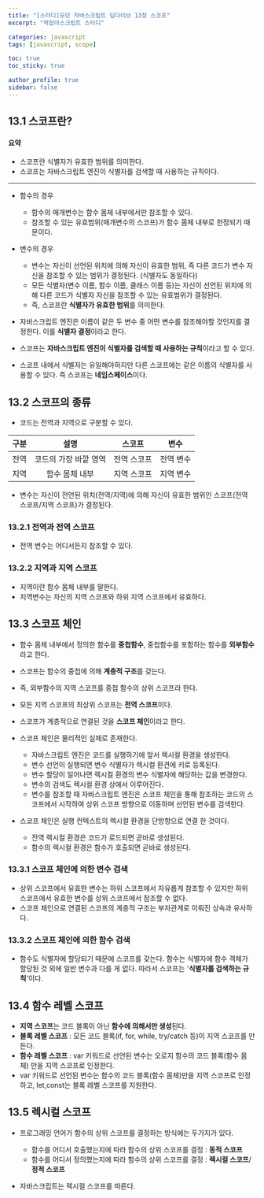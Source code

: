 ```yaml
---
title: "[스터디]모던 자바스크립트 딥다이브 13장 스코프"
excerpt: "꽉잡아스크립트 스터디"

categories: javascript
tags: [javascript, scope]

toc: true
toc_sticky: true

author_profile: true
sidebar: false
---
```


## 13.1 스코프란?

#### 요약

- 스코프란 식별자가 유효한 범위를 의미한다.
- 스코프는 자바스크립트 엔진이 식별자를 검색할 때 사용하는 규칙이다.

---

- 함수의 경우

  - 함수의 매개변수는 함수 몸체 내부에서만 참조할 수 있다.
  - 참조할 수 있는 유효범위(매개변수의 스코프)가 함수 몸체 내부로 한정되기 때문이다.

- 변수의 경우

  - 변수는 자신이 선언된 위치에 의해 자신이 유효한 범위, 즉 다른 코드가 변수 자신을 참조할 수 있는 범위가 결정된다. (식별자도 동일하다)
  - 모든 식별자(변수 이름, 함수 이름, 클래스 이름 등)는 자신이 선언된 위치에 의해 다른 코드가 식별자 자신을 참조할 수 있는 유효범위가 결정된다.
  - 즉, 스코프란 **식별자가 유효한 범위**를 의미한다.

- 자바스크립트 엔진은 이름이 같은 두 변수 중 어떤 변수를 참조해야할 것인지를 결정한다. 이를 **식별자 결정**이라고 한다.
- 스코프는 **자바스크립트 엔진이 식별자를 검색할 때 사용하는 규칙**이라고 할 수 있다.
- 스코프 내에서 식별자는 유일해야하지만 다른 스코프에는 같은 이름의 식별자를 사용할 수 있다. 즉 스코프는 **네임스페이스**이다.

## 13.2 스코프의 종류

- 코드는 전역과 지역으로 구분할 수 있다.

| 구분 |         설명          |   스코프    |   변수    |
| :--: | :-------------------: | :---------: | :-------: |
| 전역 | 코드의 가장 바깥 영역 | 전역 스코프 | 전역 변수 |
| 지역 |    함수 몸체 내부     | 지역 스코프 | 지역 변수 |

- 변수는 자신이 전언된 위치(전역/지역)에 의해 자신이 유효한 범위인 스코프(전역 스코프/지역 스코프)가 결정된다.

### 13.2.1 전역과 전역 스코프

- 전역 변수는 어디서든지 참조할 수 있다.

### 13.2.2 지역과 지역 스코프

- 지역이란 함수 몸체 내부를 말한다.
- 지역변수는 자신의 지역 스코프와 하위 지역 스코프에서 유효하다.

## 13.3 스코프 체인

- 함수 몸체 내부에서 정의한 함수를 **중첩함수**, 중첩함수를 포함하는 함수를 **외부함수**라고 한다.
- 스코프는 함수의 중첩에 의해 **계층적 구조**를 갖는다.
- 즉, 외부함수의 지역 스코프를 중첩 함수의 상위 스코프라 한다.
- 모든 지역 스코프의 최상위 스코프는 **전역 스코프**이다.
- 스코프가 계층적으로 연결된 것을 **스코프 체인**이라고 한다.

- 스코프 체인은 물리적인 실체로 존재한다.

  - 자바스크립트 엔진은 코드를 실행하기에 앞서 렉시컬 환경을 생성한다.
  - 변수 선언이 실행되면 변수 식별자가 렉시컬 환견에 키로 등록된다.
  - 변수 할당이 일어나면 렉시컬 환경의 변수 식별자에 해당하는 값을 변경한다.
  - 변수의 검색도 렉시컬 환경 상에서 이루어진다.
  - 변수를 참조할 때 자바스크립트 엔진은 스코프 체인을 통해 참조하는 코드의 스코프에서 시작하여 상위 스코프 방향으로 이동하며 선언된 변수를 검색한다.

- 스코프 체인은 실행 컨텍스트의 렉시컬 환경을 단방향으로 연결 한 것이다.

  - 전역 렉시컬 환경은 코드가 로드되면 곧바로 생성된다.
  - 함수의 렉시컬 환경은 함수가 호출되면 곧바로 생성된다.

### 13.3.1 스코프 체인에 의한 변수 검색

- 상위 스코프에서 유효한 변수는 하위 스코프에서 자유롭게 참조할 수 있지만 하위 스코프에서 유효한 변수를 상위 스코프에서 참조할 수 없다.
- 스코프 체인으로 연결된 스코프의 계층적 구조는 부자관계로 이뤄진 상속과 유사하다.

### 13.3.2 스코프 체인에 의한 함수 검색

- 함수도 식별자에 할당되기 때문에 스코프를 갖는다. 함수는 식별자에 함수 객체가 할당된 것 외에 일반 변수과 다를 게 없다. 따라서 스코프는 '**식별자를 검색하는 규칙**'이다.

## 13.4 함수 레벨 스코프

- **지역 스코프**는 코드 블록이 아닌 **함수에 의해서만 생성**된다.
- **블록 레벨 스코프** : 모든 코드 블록(if, for, while, try/catch 등)이 지역 스코프를 만든다.
- **함수 레벨 스코프** : var 키워드로 선언된 변수는 오로지 함수의 코드 블록(함수 몸체) 만을 지역 스코프로 인정한다.
- var 키워드로 선언된 변수는 함수의 코드 블록(함수 몸체)만을 지역 스코프로 인정하고, let,const는 블록 레벨 스코프를 지원한다.

## 13.5 렉시컬 스코프

- 프로그래밍 언어가 함수의 상위 스코프를 결정하는 방식에는 두가지가 있다.

  - 함수를 어디서 호출했는지에 따라 함수의 상위 스코프를 결정 : **동적 스코프**
  - 함수를 어디서 정의했는지에 따라 함수의 상위 스코프를 결정 : **렉시컬 스코프**/**정적 스코프**

- 자바스크립트는 렉시컬 스코프를 따른다.

